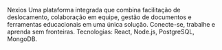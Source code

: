 
Nexios  Uma plataforma integrada que combina facilitação de deslocamento, colaboração em equipe, gestão de documentos e ferramentas educacionais em uma única solução. Conecte-se, trabalhe e aprenda sem fronteiras.  Tecnologias: React, Node.js, PostgreSQL, MongoDB.
